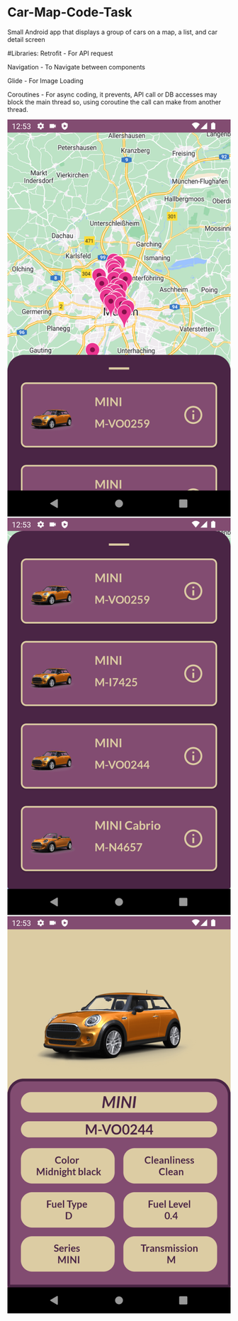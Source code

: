 # Car-Map-Code-Task

Small Android app that displays a group of cars on a map, a list, and car detail screen

#Libraries:
Retrofit - For API request

Navigation - To Navigate between components

Glide - For Image Loading

Coroutines - For async coding, it prevents, API call or DB accesses may block the main thread so, using coroutine the call can make from another thread.

![Alt text](https://github.com/eylulnc/Car-Map-Code-Task/blob/main/1.png) 
![Alt text](https://github.com/eylulnc/Car-Map-Code-Task/blob/main/2.png)
![Alt text](https://github.com/eylulnc/Car-Map-Code-Task/blob/main/3.png)

